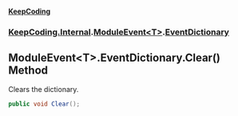 #### [KeepCoding](index.md 'index')
### [KeepCoding.Internal](KeepCoding.Internal.md 'KeepCoding.Internal').[ModuleEvent&lt;T&gt;](ModuleEvent.T..md 'KeepCoding.Internal.ModuleEvent&lt;T&gt;').[EventDictionary](ModuleEvent.T..EventDictionary.md 'KeepCoding.Internal.ModuleEvent&lt;T&gt;.EventDictionary')
## ModuleEvent&lt;T&gt;.EventDictionary.Clear() Method
Clears the dictionary.  
```csharp
public void Clear();
```
